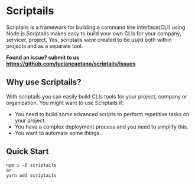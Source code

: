 # Scriptails

Scriptails is a framework for building a command line interface(CLI) using Node.js.Scriptails makes easy to build your own CLIs for your company, servicer, project.
Yes, scriptails were created to be used both within projects and as a separate tool.

**Found an issue? submit to us https://github.com/luciancaetano/scriptails/issues**

## Why use Scriptails?
With scriptails you can easily build CLIs tools for your project, company or organization.
You might want to use Scriptails if:
- You need to build some advanced scripts to perform repetitive tasks on your project.
- You have a complex deployment process and you need to simplify this.
- You want to automate some things.

## Quick Start
    npm i -D scriptails
    or
    yarn add scriptails

